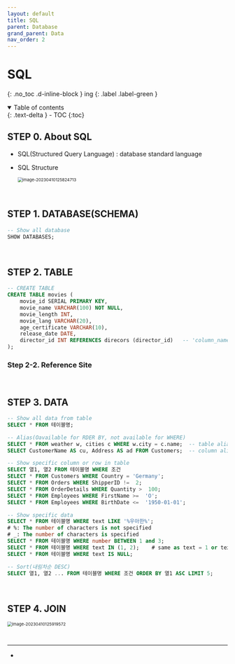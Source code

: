 ```yaml
---
layout: default
title: SQL
parent: Database
grand_parent: Data
nav_order: 2
---
```


# SQL
{: .no_toc .d-inline-block }
ing
{: .label .label-green }

<details open markdown="block">
  <summary>
    Table of contents
  </summary>
  {: .text-delta }
- TOC
{:toc}
</details>

<!------------------------------------ STEP ------------------------------------>
## STEP 0. About SQL
* SQL(Structured Query Language) :  database standard language

* SQL Structure

  <img src="./../../images/menu5-sub1-sql/image-20230410125824713.png" alt="image-20230410125824713" style="zoom:67%;" />

<br>


<!------------------------------------ STEP ------------------------------------>
## STEP 1. DATABASE(SCHEMA)
```sql
-- Show all database
SHOW DATABASES;					
```

<br>

<!------------------------------------ STEP ------------------------------------>
## STEP 2. TABLE

```sql
-- CREATE TABLE
CREATE TABLE movies (
	movie_id SERIAL PRIMARY KEY,
	movie_name VARCHAR(100) NOT NULL,
	movie_length INT,
	movie_lang VARCHAR(20),
	age_certificate VARCHAR(10),
	release_date DATE,
	director_id INT REFERENCES direcors (director_id)	-- 'column_name' 'dataType' REFERENCES 'table_name(column_name)'
);

```


### Step 2-2. Reference Site







<br>

<!------------------------------------ STEP ------------------------------------>
## STEP 3. DATA
```sql
-- Show all data from table
SELECT * FROM 테이블명;

-- Alias(Oavailable for RDER BY, not available for WHERE)  
SELECT * FROM weather w, cities c WHERE w.city = c.name;  -- table alias
SELECT CustomerName AS cu, Address AS ad FROM Customers;  -- column alias

-- Show specific column or row in table
SELECT 열1, 열2 FROM 테이블명 WHERE 조건
SELECT * FROM Customers WHERE Country = 'Germany';
SELECT * FROM Orders WHERE ShipperID !=  2; 
SELECT * FROM OrderDetails WHERE Quantity >  100; 
SELECT * FROM Employees WHERE FirstName >=  'O'; 
SELECT * FROM Employees WHERE BirthDate <=  '1950-01-01'; 

-- Show specific data 
SELECT * FROM 테이블명 WHERE text LIKE '%우아한%'; 	
# %: The number of characters is not specified
# _: The number of characters is specified
SELECT * FROM 테이블명 WHERE number BETWEEN 1 and 3;
SELECT * FROM 테이블명 WHERE text IN (1, 2); 	# same as text = 1 or text = 2
SELECT * FROM 테이블명 WHERE text IS NULL;

-- Sort(내림차순 DESC)  
SELECT 열1, 열2 ... FROM 테이블명 WHERE 조건 ORDER BY 열1 ASC LIMIT 5;
```

<br>

<!------------------------------------ STEP ------------------------------------>
## STEP 4. JOIN
<img src="./../../images/menu5-sub1-sql/image-20230410125919572.png" alt="image-20230410125919572" style="zoom:67%;" />

```sql



```

---
* [](https://365kim.tistory.com/102)